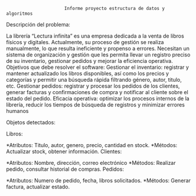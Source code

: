                           Informe proyecto estructura de datos y algoritmos

Descripción del problema:

La librería “Lectura infinita” es una empresa dedicada a la venta de libros físicos y digitales. Actualmente, su proceso de gestión se realiza manualmente, lo que resulta ineficiente y propenso a errores. Necesitan un sistema de organización y gestión que les permita llevar un registro preciso de su inventario, gestionar pedidos y mejorar la eficiencia operativa.
Objetivos que debe resolver el software:
Gestionar el inventario: registrar y mantener actualizado los libros disponibles, así como los precios y categorías y permitir una búsqueda rápida filtrando género, autor, titulo, etc.
Gestionar pedidos: registrar y procesar los pedidos de los clientes, generar facturas y confirmaciones de compra y notificar al cliente sobre el estado del pedido.
Eficacia operativa: optimizar los procesos internos de la librería, reducir los tiempos de búsqueda de registros y minimizar errores humanos

Objetos detectados:

Libros:

*Atributos: Titulo, autor, genero, precio, cantidad en stock.
*Métodos: Actualizar stock, obtener información.
Clientes:

*Atributos: Nombre, dirección, correo electrónico
*Métodos: Realizar pedido, consultar historial de compras.
Pedidos:

*Atributos: Numero de pedido, fecha, libros solicitados.
*Métodos: Generar factura, actualizar estado.

